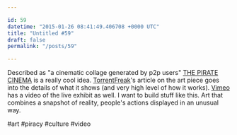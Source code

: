 ```yaml
---

id: 59
datetime: "2015-01-26 08:41:49.406708 +0000 UTC"
title: "Untitled #59"
draft: false
permalink: "/posts/59"

---
```


Described as "a cinematic collage generated by p2p users" [THE PIRATE CINEMA](http://thepiratecinema.com/online/) is a really cool idea. [TorrentFreak](http://torrentfreak.com/pirate-cinema-visualizes-torrent-traffic-in-online-art-display-150125/)'s article on the art piece goes into the details of what it shows (and very high level of how it works). [Vimeo](http://vimeo.com/67518774) has a video of the live exhibit as well. I want to build stuff like this. Art that combines a snapshot of reality, people's actions displayed in an unusual way.

#art #piracy #culture #video

